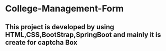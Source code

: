 # College-Management-Form
## This project is developed by using HTML,CSS,BootStrap,SpringBoot and mainly it is create for captcha Box
